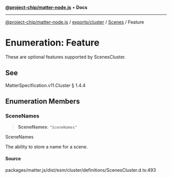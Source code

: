 [**@project-chip/matter-node.js**](../../../../../README.md) • **Docs**

***

[@project-chip/matter-node.js](../../../../../modules.md) / [exports/cluster](../../../README.md) / [Scenes](../README.md) / Feature

# Enumeration: Feature

These are optional features supported by ScenesCluster.

## See

MatterSpecification.v11.Cluster § 1.4.4

## Enumeration Members

### SceneNames

> **SceneNames**: `"SceneNames"`

SceneNames

The ability to store a name for a scene.

#### Source

packages/matter.js/dist/esm/cluster/definitions/ScenesCluster.d.ts:493
